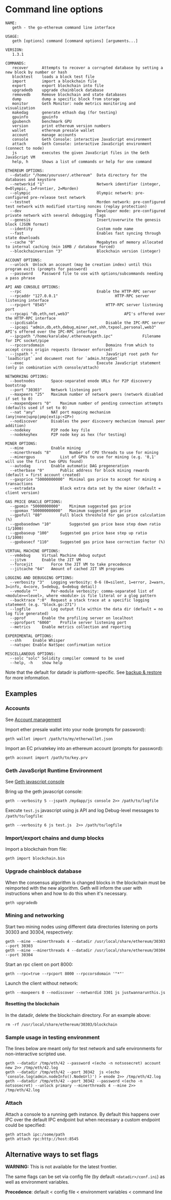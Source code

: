 # Command line options

```
NAME:
   geth - the go-ethereum command line interface

USAGE:
   geth [options] command [command options] [arguments...]
   
VERSION:
   1.3.1
   
COMMANDS:
   recover		Attempts to recover a corrupted database by setting a new block by number or hash
   blocktest	loads a block test file
   import		import a blockchain file
   export		export blockchain into file
   upgradedb	upgrade chainblock database
   removedb		Remove blockchain and state databases
   dump			dump a specific block from storage
   monitor		Geth Monitor: node metrics monitoring and visualization
   makedag		generate ethash dag (for testing)
   gpuinfo		gpuinfo
   gpubench		benchmark GPU
   version		print ethereum version numbers
   wallet		ethereum presale wallet
   account		manage accounts
   console		Geth Console: interactive JavaScript environment
   attach		Geth Console: interactive JavaScript environment (connect to node)
   js			executes the given JavaScript files in the Geth JavaScript VM
   help, h		Shows a list of commands or help for one command
   
ETHEREUM OPTIONS:
  --datadir "/home/youruser/.ethereum"	Data directory for the databases and keystore
  --networkid "1"						Network identifier (integer, 0=Olympic, 1=Frontier, 2=Morden)
  --olympic								Olympic network: pre-configured pre-release test network
  --testnet								Morden network: pre-configured test network with modified starting nonces (replay protection)
  --dev									Developer mode: pre-configured private network with several debugging flags
  --genesis 							Insert/overwrite the genesis block (JSON format)
  --identity 							Custom node name
  --fast								Enables fast syncing through state downloads
  --cache "0"							Megabytes of memory allocated to internal caching (min 16MB / database forced)
  --blockchainversion "3"				Blockchain version (integer)
  
ACCOUNT OPTIONS:
  --unlock 	Unlock an account (may be creation index) until this program exits (prompts for password)
  --password 	Password file to use with options/subcommands needing a pass phrase
  
API AND CONSOLE OPTIONS:
  --rpc									Enable the HTTP-RPC server
  --rpcaddr "127.0.0.1"							HTTP-RPC server listening interface
  --rpcport "8545"							HTTP-RPC server listening port
  --rpcapi "db,eth,net,web3"						API's offered over the HTTP-RPC interface
  --ipcdisable								Disable the IPC-RPC server
  --ipcapi "admin,db,eth,debug,miner,net,shh,txpool,personal,web3"	API's offered over the IPC-RPC interface
  --ipcpath "/home/karalabe/.ethereum/geth.ipc"				Filename for IPC socket/pipe
  --rpccorsdomain 							Domains from which to accept cross origin requests (browser enforced)
  --jspath "."								JavaSript root path for `loadScript` and document root for `admin.httpGet`
  --exec 								Execute JavaScript statement (only in combination with console/attach)
  
NETWORKING OPTIONS:
  --bootnodes 		Space-separated enode URLs for P2P discovery bootstrap
  --port "30303"	Network listening port
  --maxpeers "25"	Maximum number of network peers (network disabled if set to 0)
  --maxpendpeers "0"	Maximum number of pending connection attempts (defaults used if set to 0)
  --nat "any"		NAT port mapping mechanism (any|none|upnp|pmp|extip:<IP>)
  --nodiscover		Disables the peer discovery mechanism (manual peer addition)
  --nodekey 		P2P node key file
  --nodekeyhex 		P2P node key as hex (for testing)
  
MINER OPTIONS:
  --mine			Enable mining
  --minerthreads "8"		Number of CPU threads to use for mining
  --minergpus 			List of GPUs to use for mining (e.g. '0,1' will use the first two GPUs found)
  --autodag			Enable automatic DAG pregeneration
  --etherbase "0"		Public address for block mining rewards (default = first account created)
  --gasprice "50000000000"	Minimal gas price to accept for mining a transactions
  --extradata 			Block extra data set by the miner (default = client version)
  
GAS PRICE ORACLE OPTIONS:
  --gpomin "50000000000"	Minimum suggested gas price
  --gpomax "500000000000"	Maximum suggested gas price
  --gpofull "80"		Full block threshold for gas price calculation (%)
  --gpobasedown "10"		Suggested gas price base step down ratio (1/1000)
  --gpobaseup "100"		Suggested gas price base step up ratio (1/1000)
  --gpobasecf "110"		Suggested gas price base correction factor (%)
  
VIRTUAL MACHINE OPTIONS:
  --vmdebug		Virtual Machine debug output
  --jitvm		Enable the JIT VM
  --forcejit		Force the JIT VM to take precedence
  --jitcache "64"	Amount of cached JIT VM programs
  
LOGGING AND DEBUGGING OPTIONS:
  --verbosity "3"	Logging verbosity: 0-6 (0=silent, 1=error, 2=warn, 3=info, 4=core, 5=debug, 6=debug detail)
  --vmodule ""		Per-module verbosity: comma-separated list of <module>=<level>, where <module> is file literal or a glog pattern
  --backtrace ":0"	Request a stack trace at a specific logging statement (e.g. "block.go:271")
  --logfile 		Log output file within the data dir (default = no log file generated)
  --pprof		Enable the profiling server on localhost
  --pprofport "6060"	Profile server listening port
  --metrics		Enable metrics collection and reporting
  
EXPERIMENTAL OPTIONS:
  --shh		Enable Whisper
  --natspec	Enable NatSpec confirmation notice
  
MISCELLANEOUS OPTIONS:
  --solc "solc"	Solidity compiler command to be used
  --help, -h	show help
```

Note that the default for datadir is platform-specific. See [backup & restore](https://github.com/ethereum/go-ethereum/wiki/Backup-&-restore) for more information.

## Examples

### Accounts
See [Account management](https://github.com/ethereum/go-ethereum/wiki/Managing-your-accounts)

Import ether presale wallet into your node (prompts for password):

    geth wallet import /path/to/my/etherwallet.json

Import an EC privatekey into an ethereum account (prompts for password):

    geth account import /path/to/key.prv

### Geth JavaScript Runtime Environment 

See [Geth javascript console](https://github.com/ethereum/go-ethereum/wiki/JavaScript-Console)

Bring up the geth javascript console:

    geth --verbosity 5 --jspath /mydapp/js console 2>> /path/to/logfile

Execute `test.js` javascript using js API and log Debug-level messages to `/path/to/logfile`:

    geth --verbosity 6 js test.js  2>> /path/to/logfile

### Import/export chains and dump blocks

Import a blockchain from file:

    geth import blockchain.bin

### Upgrade chainblock database

When the consensus algorithm is changed blocks in the blockchain must be reimported with the new algorithm. Geth will inform the user with instructions when and how to do this when it's necessary.

    geth upgradedb

### Mining and networking

Start two mining nodes using different data directories listening on ports 30303 and 30304, respectively:

    geth --mine --minerthreads 4 --datadir /usr/local/share/ethereum/30303 --port 30303
    geth --mine --minerthreads 4 --datadir /usr/local/share/ethereum/30304 --port 30304
    
Start an rpc client on port 8000:

    geth --rpc=true --rpcport 8000 --rpccorsdomain '"*"'

Launch the client without network:

    geth --maxpeers 0 --nodiscover --networdid 3301 js justwannarunthis.js

#### Resetting the blockchain

In the datadir, delete the blockchain directory.  For an example above:

    rm -rf /usr/local/share/ethereum/30303/blockchain

### Sample usage in testing environment

The lines below are meant only for test network and safe environments for non-interactive scripted use.

```
geth --datadir /tmp/eth/42 --password <(echo -n notsosecret) account new 2>> /tmp/eth/42.log
geth --datadir /tmp/eth/42 --port 30342  js <(echo 'console.log(admin.nodeInfo().NodeUrl)') > enode 2>> /tmp/eth/42.log
geth --datadir /tmp/eth/42 --port 30342 --password <(echo -n notsosecret) --unlock primary --minerthreads 4 --mine 2>> /tmp/eth/42.log
```

### Attach
Attach a console to a running geth instance. By default this happens over IPC over the default IPC endpoint but when necessary a custom endpoint could be specified:

```
geth attach ipc:/some/path
geth attach rpc:http://host:8545
```

## Alternative ways to set flags

**WARNING:** This is not available for the latest frontier.

The same flags can be set via config file (by default `<datadir>/conf.ini`) as well as environment variables. 

**Precedence**: default < config file < environment variables < command line